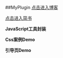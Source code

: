 ##MyPlugin
[点击进入博客](http://www.cnblogs.com/smallrui/)

[点击进入简书](http://www.jianshu.com/users/f8e5107ee6c8/latest_articles)

**JavaScript工具封装**

**Css案例Demo**

**引导页Demo**
